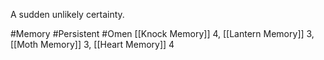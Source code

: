 A sudden unlikely certainty.

#Memory #Persistent #Omen [[Knock Memory]] 4, [[Lantern Memory]] 3, [[Moth Memory]] 3, [[Heart Memory]] 4